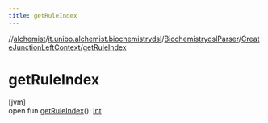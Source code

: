 ```yaml
---
title: getRuleIndex
---
```

//[alchemist](../../../../index.html)/[it.unibo.alchemist.biochemistrydsl](../../index.html)/[BiochemistrydslParser](../index.html)/[CreateJunctionLeftContext](index.html)/[getRuleIndex](get-rule-index.html)



# getRuleIndex



[jvm]\
open fun [getRuleIndex](get-rule-index.html)(): [Int](https://kotlinlang.org/api/latest/jvm/stdlib/kotlin/-int/index.html)




